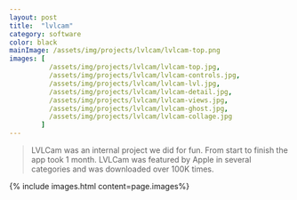 ```yaml
---
layout: post
title:  "lvlcam"
category: software
color: black
mainImage: /assets/img/projects/lvlcam/lvlcam-top.png
images: [
          /assets/img/projects/lvlcam/lvlcam-top.jpg,
          /assets/img/projects/lvlcam/lvlcam-controls.jpg,
          /assets/img/projects/lvlcam/lvlcam-lvl.jpg,
          /assets/img/projects/lvlcam/lvlcam-detail.jpg,
          /assets/img/projects/lvlcam/lvlcam-views.jpg,
          /assets/img/projects/lvlcam/lvlcam-ghost.jpg,
          /assets/img/projects/lvlcam/lvlcam-collage.jpg
        ]
---
```


>LVLCam was an internal project we did for fun. From start to finish the app took 1 month. LVLCam was featured by Apple in several categories and was downloaded over 100K times.

{% include images.html content=page.images%}
